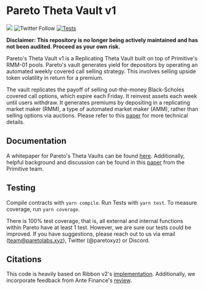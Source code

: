 # Pareto Theta Vault v1

[![](https://img.shields.io/github/stars/pareto-xyz/pareto-theta-vault-v1?style=social)](https://img.shields.io/github/stars/pareto-xyz/pareto-theta-vault-v1?style=social)
![Twitter Follow](https://img.shields.io/twitter/follow/Paretoxyz?style=social)
[![Tests](https://github.com/pareto-xyz/pareto-theta-vault-v1/actions/workflows/ci.yaml/badge.svg)](https://github.com/pareto-xyz/pareto-theta-vault-v1/actions/workflows/ci.yaml)

**Disclaimer: This repository is no longer being actively maintained and has not been audited. Proceed as your own risk.**

Pareto's Theta Vault v1 is a Replicating Theta Vault built on top of Primitive's RMM-01 pools. Pareto's vault generates yield for depositors by operating an automated weekly covered call selling strategy. This involves selling upside token volatility in return for a premium.
 
The vault replicates the payoff of selling out-the-money Black-Scholes covered call options, which expire each Friday. It reinvest assets each week until users withdraw. It generates premiums by depositing in a replicating market maker (RMM), a type of automated market maker (AMM), rather than selling options via auctions. Please refer to this [paper](https://primitive.xyz/whitepaper-rmm-01.pdf) for more technical details.

## Documentation

A whitepaper for Pareto's Theta Vaults can be found [here](https://github.com/pareto-xyz/pareto-theta-vault-whitepaper). Additionally, helpful background and discussion can be found in this [paper](https://arxiv.org/abs/2205.09890) from the Primitive team. 

## Testing

Compile contracts with `yarn compile`. Run Tests with `yarn test`. To measure coverage, run `yarn coverage`.

There is 100% test coverage, that is, all external and internal functions within Pareto have at least 1 test. However, we are sure our tests could be improved. If you have suggestions, please reach out to us via email (team@paretolabs.xyz), Twitter (@paretoxyz) or Discord.

## Citations

This code is heavily based on Ribbon v2's [implementation](https://github.com/ribbon-finance/ribbon-v2). Additionally, we incorporate feedback from Ante Finance's [review](https://mirror.xyz/antefinance.eth/B7tmf4E20rzoy4ZIMd4n4Xls3vTOwjx0O4ZpYewO6l4).
